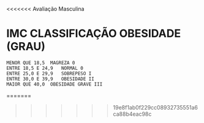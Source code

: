 <<<<<<< Avaliação Masculina
# IMC	CLASSIFICAÇÃO	OBESIDADE (GRAU)
    MENOR QUE 18,5	MAGREZA 0
    ENTRE 18,5 E 24,9	NORMAL 0
    ENTRE 25,0 E 29,9	SOBREPESO I
    ENTRE 30,0 E 39,9	OBESIDADE II
    MAIOR QUE 40,0	OBESIDADE GRAVE	III
=======

>>>>>>> 19e8f1ab0f229cc08932735551a6ca88b4eac98c
